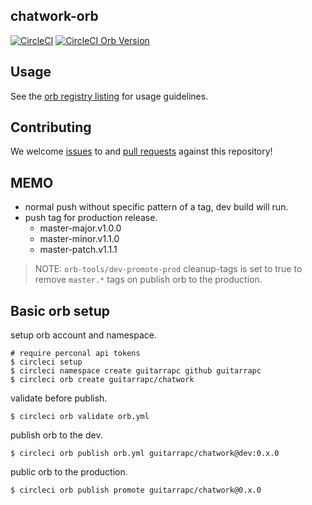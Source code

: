 ## chatwork-orb
[![CircleCI](https://circleci.com/gh/guitarrapc/chatwork-orb.svg?style=svg)](https://circleci.com/gh/guitarrapc/chatwork-orb) [![CircleCI Orb Version](https://img.shields.io/badge/endpoint.svg?url=https://badges.circleci.io/orb/guitarrapc/chatwork)](https://circleci.com/orbs/registry/orb/guitarrapc/chatwork)

## Usage

See the [orb registry listing](http://circleci.com/orbs/registry/orb/guitarrapc/chatwork) for usage guidelines.

## Contributing

We welcome [issues](https://github.com/guitarrapc/chatwork-orb/issues) to and [pull requests](https://github.com/guitarrapc/chatwork-orb/pulls) against this repository!

## MEMO

* normal push without specific pattern of a tag, dev build will run.
* push tag for production release.
    * master-major.v1.0.0
    * master-minor.v1.1.0
    * master-patch.v1.1.1

> NOTE: `orb-tools/dev-promote-prod` cleanup-tags is set to true to remove `master.*` tags on publish orb to the production.

## Basic orb setup

setup orb account and namespace.

```shell
# require perconal api tokens
$ circleci setup
$ circleci namespace create guitarrapc github guitarrapc
$ circleci orb create guitarrapc/chatwork
```

validate before publish.

```
$ circleci orb validate orb.yml
```

publish orb to the dev.

```
$ circleci orb publish orb.yml guitarrapc/chatwork@dev:0.x.0
```

public orb to the production.

```
$ circleci orb publish promote guitarrapc/chatwork@0.x.0
```
